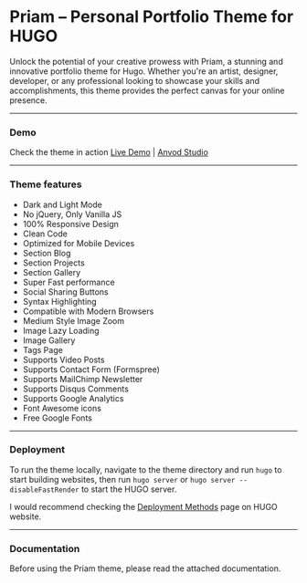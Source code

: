 # Priam – Personal Portfolio Theme for HUGO

Unlock the potential of your creative prowess with Priam, a stunning and innovative portfolio theme for Hugo. Whether you're an artist, designer, developer, or any professional looking to showcase your skills and accomplishments, this theme provides the perfect canvas for your online presence.

* * *

### Demo

Check the theme in action [Live Demo](https://priam-hugo.netlify.app/) |
[Anvod Studio](https://themeforest.net/user/anvodstudio)

* * *

### Theme features

- Dark and Light Mode
- No jQuery, Only Vanilla JS
- 100% Responsive Design
- Clean Code
- Optimized for Mobile Devices
- Section Blog
- Section Projects
- Section Gallery
- Super Fast performance
- Social Sharing Buttons
- Syntax Highlighting
- Compatible with Modern Browsers
- Medium Style Image Zoom
- Image Lazy Loading
- Image Gallery
- Tags Page
- Supports Video Posts
- Supports Contact Form (Formspree)
- Supports MailChimp Newsletter
- Supports Disqus Comments
- Supports Google Analytics
- Font Awesome icons
- Free Google Fonts

* * *

### Deployment

To run the theme locally, navigate to the theme directory and run `hugo` to start building websites, then run `hugo server` or `hugo server --disableFastRender` to start the HUGO server.

I would recommend checking the [Deployment Methods](https://gohugo.io/hosting-and-deployment/) page on HUGO website.

* * *

### Documentation

Before using the Priam theme, please read the attached documentation.